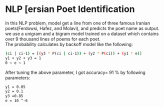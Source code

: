 # NLP [ersian Poet Identification
In this NLP problem, model get a line from one of three famous Iranian poets(Ferdowsi, Hafez, and Molavi), and predicts the poet name as output.<br>
we use a unigram and a bigram model trained on a dataset which contains over 9 thousand lines of poems for each poet.<br>
The probability calculates by backoff model like the following:
```bash
(ci | ci-1) = [(y3 * P(ci | ci-1)) + (y2 * P(ci)) + (y1 * e)] 
y1 + y2 + y3 = 1 
0 < e < 1 
```
After tuning the above parameter, I got accuracy= 91 % by following parameters: 
```bash
y1 = 0.05
y2 = 0.1
y3 =0.85
e = 10 ^-6 
```

